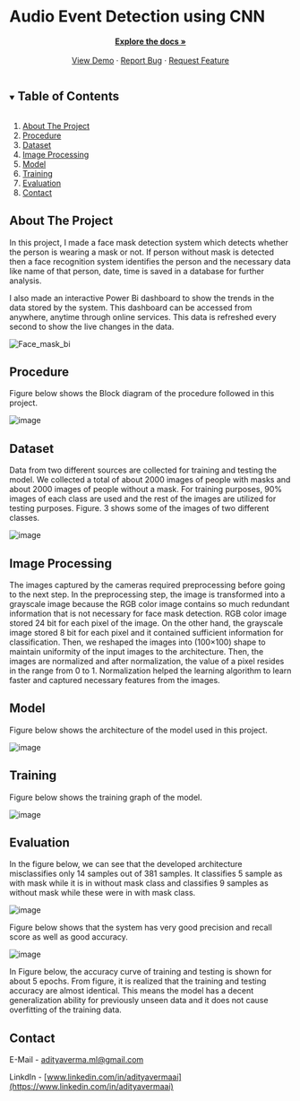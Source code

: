 # Audio Event Detection using CNN

<p align="center">
    <a href="https://github.com/adityavermaAI/Audio-Event-Detection"><strong>Explore the docs »</strong></a>
    <br />
    <br />
    <a href="https://user-images.githubusercontent.com/72017583/114261809-58770180-99fa-11eb-94d8-6144e3da168e.mp4">View Demo</a>
    ·
    <a href="https://github.com/adityavermaAI/Audio-Event-Detection/issues">Report Bug</a>
    ·
    <a href="https://github.com/adityavermaAI/Audio-Event-Detection/issues">Request Feature</a>
</p>

<details open="open">
  <summary><h2 style="display: inline-block">Table of Contents</h2></summary>
  <ol>
    <li><a href="#about-the-project">About The Project<a></li>
    <li><a href="#procedure">Procedure</a></li>
    <li><a href="#dataset">Dataset</a></li>
    <li><a href="#image-Processing">Image Processing</a></li>
    <li><a href="#model">Model</a></li>
    <li><a href="#training">Training</a></li>
    <li><a href="#evaluation">Evaluation</a></li>
    <li><a href="#contact">Contact</a></li>
  </ol>
</details>

## About The Project

In this project, I made a face mask detection system which detects whether the person is wearing a mask or not. If person without mask is detected then a face recognition system identifies the person and the necessary data like name of that person, date, time is saved in a database for further analysis.

I also made an interactive Power Bi dashboard to show the trends in the data stored by the system. This dashboard can be accessed from anywhere, anytime through online services. This data is refreshed every second to show the live changes in the data.

![Face_mask_bi](https://user-images.githubusercontent.com/72017583/115701276-3f206e80-a385-11eb-908a-25b18b091bb0.gif)

## Procedure

Figure below shows the Block diagram of the procedure followed in this project.

![image](https://user-images.githubusercontent.com/72017583/115590219-595b3d80-a2ee-11eb-80d0-eb1f25e9fd20.png)

## Dataset

Data from two different sources are collected for training and testing the model. We collected a total of about 2000 images of people with masks and about 2000 images of people without a mask. For training purposes, 90% images of each class are used and the rest of the images are utilized for testing purposes. Figure. 3 shows some of the images of two different classes.

![image](https://user-images.githubusercontent.com/72017583/115589201-3419ff80-a2ed-11eb-8cec-09da9e274be4.png)


## Image Processing

The images captured by the cameras required preprocessing before going to the next step. In the preprocessing step, the image is transformed into a grayscale image because the RGB color image contains so much redundant information that is not necessary for face mask detection. RGB color image stored 24 bit for each pixel of the image. On the other hand, the grayscale image stored 8 bit for each pixel and it contained sufficient information for classification. Then, we reshaped the images into (100×100) shape to maintain uniformity of the input images to the architecture. Then, the images are normalized and after normalization, the value of a pixel resides in the range from 0 to 1. Normalization helped the learning algorithm to learn faster and captured necessary features from the images.


## Model

Figure below shows the architecture of the model used in this project.

![image](https://user-images.githubusercontent.com/72017583/114194765-6e8ab080-996d-11eb-84bb-700caacddccb.png)

## Training

Figure below shows the training graph of the model.

![image](https://user-images.githubusercontent.com/72017583/115590693-e30b0b00-a2ee-11eb-8c6f-a58f60a8d9d2.png)

## Evaluation

In the figure below, we can see that the developed architecture misclassifies only 14 samples out of 381 samples. It classifies 5 sample as with mask while it is in without mask class and classifies 9 samples as without mask while these were in with mask class.

![image](https://user-images.githubusercontent.com/72017583/115590778-fae28f00-a2ee-11eb-9e42-e2e5651574c8.png)

Figure below shows that the system has very good precision and recall score as well as good accuracy.

![image](https://user-images.githubusercontent.com/72017583/115590922-29f90080-a2ef-11eb-94a1-a4cf221a84a3.png)

In Figure below, the accuracy curve of training and testing is shown for about 5 epochs. From figure, it is realized that the training and testing accuracy are almost identical. This means the model has a decent generalization ability for previously unseen data and it does not cause overfitting of the training data.


## Contact

E-Mail - adityaverma.ml@gmail.com

LinkdIn - [www.linkedin.com/in/adityavermaai](https://www.linkedin.com/in/adityavermaai)
